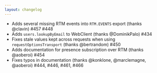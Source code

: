 ```yaml
---
layout: changelog
---
```

  - Adds several missing RTM events into `RTM.EVENTS` export (thanks @clavin) #457 #448
  - Adds `users.lookupByEmail` to WebClient (thanks @DominikPalo) #434
  - Fixes stale values kept across requests when using `requestOptionsTransport` (thanks @bertrandom) #450
  - Adds documentation for presence subscription over RTM (thanks @aoberoi) #454
  - Fixes typos in documentation (thanks @konklone, @marclemagne, @aoberoi) #444, #446, #461, #466
